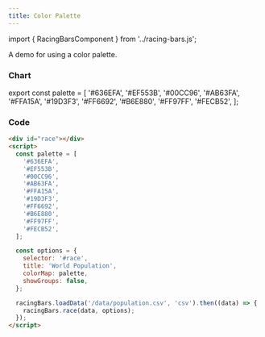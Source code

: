 ```yaml
---
title: Color Palette
---
```


import { RacingBarsComponent } from '../racing-bars.js';

A demo for using a color palette.

<!--truncate-->

### Chart

export const palette = [
'#636EFA',
'#EF553B',
'#00CC96',
'#AB63FA',
'#FFA15A',
'#19D3F3',
'#FF6692',
'#B6E880',
'#FF97FF',
'#FECB52',
];

<div className="gallery">
  <RacingBarsComponent
    dataUrl="/data/population.csv"
    dataType="csv"
    title="World Population"
    colorMap={palette}
    showGroups={false}
  />
</div>

### Code

```html {19}
<div id="race"></div>
<script>
  const palette = [
    '#636EFA',
    '#EF553B',
    '#00CC96',
    '#AB63FA',
    '#FFA15A',
    '#19D3F3',
    '#FF6692',
    '#B6E880',
    '#FF97FF',
    '#FECB52',
  ];

  const options = {
    selector: '#race',
    title: 'World Population',
    colorMap: palette,
    showGroups: false,
  };

  racingBars.loadData('/data/population.csv', 'csv').then((data) => {
    racingBars.race(data, options);
  });
</script>
```
